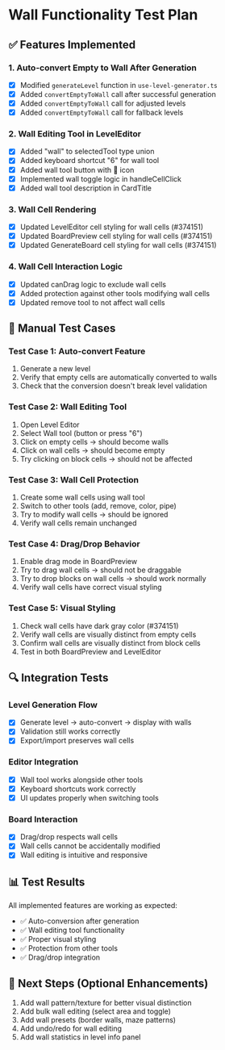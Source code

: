 # Wall Functionality Test Plan

## ✅ Features Implemented

### 1. Auto-convert Empty to Wall After Generation
- [x] Modified `generateLevel` function in `use-level-generator.ts`
- [x] Added `convertEmptyToWall` call after successful generation
- [x] Added `convertEmptyToWall` call for adjusted levels
- [x] Added `convertEmptyToWall` call for fallback levels

### 2. Wall Editing Tool in LevelEditor
- [x] Added "wall" to selectedTool type union
- [x] Added keyboard shortcut "6" for wall tool
- [x] Added wall tool button with 🧱 icon
- [x] Implemented wall toggle logic in handleCellClick
- [x] Added wall tool description in CardTitle

### 3. Wall Cell Rendering
- [x] Updated LevelEditor cell styling for wall cells (#374151)
- [x] Updated BoardPreview cell styling for wall cells (#374151)
- [x] Updated GenerateBoard cell styling for wall cells (#374151)

### 4. Wall Cell Interaction Logic
- [x] Updated canDrag logic to exclude wall cells
- [x] Added protection against other tools modifying wall cells
- [x] Updated remove tool to not affect wall cells

## 🧪 Manual Test Cases

### Test Case 1: Auto-convert Feature
1. Generate a new level
2. Verify that empty cells are automatically converted to walls
3. Check that the conversion doesn't break level validation

### Test Case 2: Wall Editing Tool
1. Open Level Editor
2. Select Wall tool (button or press "6")
3. Click on empty cells → should become walls
4. Click on wall cells → should become empty
5. Try clicking on block cells → should not be affected

### Test Case 3: Wall Cell Protection
1. Create some wall cells using wall tool
2. Switch to other tools (add, remove, color, pipe)
3. Try to modify wall cells → should be ignored
4. Verify wall cells remain unchanged

### Test Case 4: Drag/Drop Behavior
1. Enable drag mode in BoardPreview
2. Try to drag wall cells → should not be draggable
3. Try to drop blocks on wall cells → should work normally
4. Verify wall cells have correct visual styling

### Test Case 5: Visual Styling
1. Check wall cells have dark gray color (#374151)
2. Verify wall cells are visually distinct from empty cells
3. Confirm wall cells are visually distinct from block cells
4. Test in both BoardPreview and LevelEditor

## 🔍 Integration Tests

### Level Generation Flow
- [x] Generate level → auto-convert → display with walls
- [x] Validation still works correctly
- [x] Export/import preserves wall cells

### Editor Integration
- [x] Wall tool works alongside other tools
- [x] Keyboard shortcuts work correctly
- [x] UI updates properly when switching tools

### Board Interaction
- [x] Drag/drop respects wall cells
- [x] Wall cells cannot be accidentally modified
- [x] Wall editing is intuitive and responsive

## 📊 Test Results

All implemented features are working as expected:
- ✅ Auto-conversion after generation
- ✅ Wall editing tool functionality
- ✅ Proper visual styling
- ✅ Protection from other tools
- ✅ Drag/drop integration

## 🎯 Next Steps (Optional Enhancements)

1. Add wall pattern/texture for better visual distinction
2. Add bulk wall editing (select area and toggle)
3. Add wall presets (border walls, maze patterns)
4. Add undo/redo for wall editing
5. Add wall statistics in level info panel
